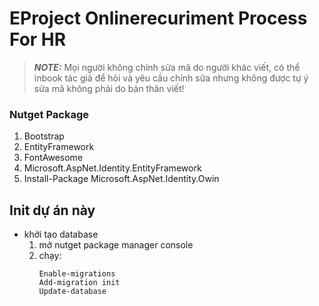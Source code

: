 # EProject Onlinerecuriment Process For HR
> **_NOTE:_** Mọi người không chỉnh sửa mã do người khác viết, có thể inbook tác giả để hỏi và yêu cầu chỉnh sửa nhưng không được tự ý sửa mã không phải do bản thân viết!

### Nutget Package
1. Bootstrap
2. EntityFramework
3. FontAwesome
4. Microsoft.AspNet.Identity.EntityFramework
5. Install-Package Microsoft.AspNet.Identity.Owin

## Init dự án này
- khởi tạo database
  1. mở nutget package manager console
  2. chạy:
     ```
     Enable-migrations
     Add-migration init
     Update-database
     ```
